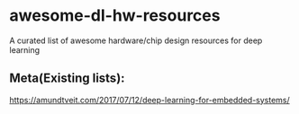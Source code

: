 # awesome-dl-hw-resources
A curated list of awesome hardware/chip design resources for deep learning

## Meta(Existing lists):
https://amundtveit.com/2017/07/12/deep-learning-for-embedded-systems/
